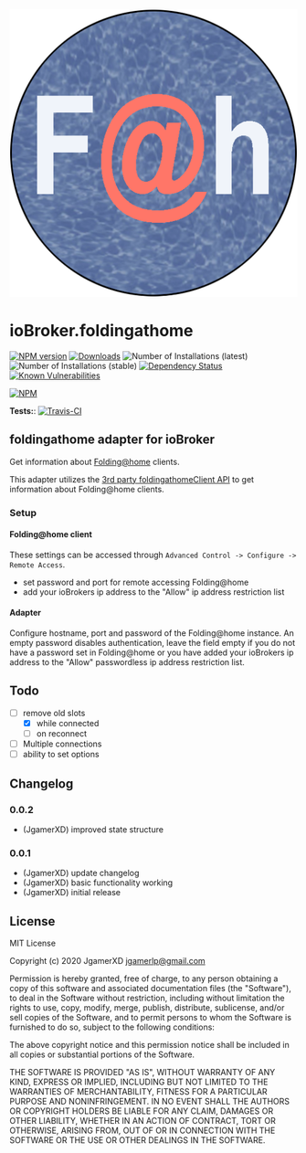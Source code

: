 ![Logo](admin/foldingathome.png)

# ioBroker.foldingathome

[![NPM version](http://img.shields.io/npm/v/iobroker.foldingathome.svg)](https://www.npmjs.com/package/iobroker.foldingathome)
[![Downloads](https://img.shields.io/npm/dm/iobroker.foldingathome.svg)](https://www.npmjs.com/package/iobroker.foldingathome)
![Number of Installations (latest)](http://iobroker.live/badges/foldingathome-installed.svg)
![Number of Installations (stable)](http://iobroker.live/badges/foldingathome-stable.svg)
[![Dependency Status](https://img.shields.io/david/JgamerXD/iobroker.foldingathome.svg)](https://david-dm.org/JgamerXD/iobroker.foldingathome)
[![Known Vulnerabilities](https://snyk.io/test/github/JgamerXD/ioBroker.foldingathome/badge.svg)](https://snyk.io/test/github/JgamerXD/ioBroker.foldingathome)

[![NPM](https://nodei.co/npm/iobroker.foldingathome.png?downloads=true)](https://nodei.co/npm/iobroker.foldingathome/)

**Tests:**: [![Travis-CI](http://img.shields.io/travis/JgamerXD/ioBroker.foldingathome/master.svg)](https://travis-ci.org/JgamerXD/ioBroker.foldingathome)

## foldingathome adapter for ioBroker

Get information about [Folding@home](https://foldingathome.org/) clients.

This adapter utilizes the [3rd party foldingathomeClient API](https://github.com/FoldingAtHome/foldingathome-control/wiki/3rd-party-foldingathomeClient-API) to get information about Folding@home clients.

### Setup

#### Folding@home client

These settings can be accessed through `Advanced Control -> Configure -> Remote Access`.

-   set password and port for remote accessing Folding@home
-   add your ioBrokers ip address to the "Allow" ip address restriction list

#### Adapter

Configure hostname, port and password of the Folding@home instance. An empty password disables authentication, leave the field empty if you do not have a password set in Folding@home or you have added your ioBrokers ip address to the "Allow" passwordless ip address restriction list.

## Todo

-   [ ] remove old slots
    -   [x] while connected
    -   [ ] on reconnect
-   [ ] Multiple connections
-   [ ] ability to set options

## Changelog

### 0.0.2

-   (JgamerXD) improved state structure

### 0.0.1

-   (JgamerXD) update changelog
-   (JgamerXD) basic functionality working
-   (JgamerXD) initial release

## License

MIT License

Copyright (c) 2020 JgamerXD <jgamerlp@gmail.com>

Permission is hereby granted, free of charge, to any person obtaining a copy
of this software and associated documentation files (the "Software"), to deal
in the Software without restriction, including without limitation the rights
to use, copy, modify, merge, publish, distribute, sublicense, and/or sell
copies of the Software, and to permit persons to whom the Software is
furnished to do so, subject to the following conditions:

The above copyright notice and this permission notice shall be included in all
copies or substantial portions of the Software.

THE SOFTWARE IS PROVIDED "AS IS", WITHOUT WARRANTY OF ANY KIND, EXPRESS OR
IMPLIED, INCLUDING BUT NOT LIMITED TO THE WARRANTIES OF MERCHANTABILITY,
FITNESS FOR A PARTICULAR PURPOSE AND NONINFRINGEMENT. IN NO EVENT SHALL THE
AUTHORS OR COPYRIGHT HOLDERS BE LIABLE FOR ANY CLAIM, DAMAGES OR OTHER
LIABILITY, WHETHER IN AN ACTION OF CONTRACT, TORT OR OTHERWISE, ARISING FROM,
OUT OF OR IN CONNECTION WITH THE SOFTWARE OR THE USE OR OTHER DEALINGS IN THE
SOFTWARE.
